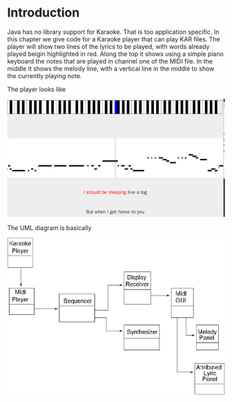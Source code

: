#  Introduction 

Java has no library support for Karaoke. That is too application specific.
      In this chapter we give code for a Karaoke player that can play KAR files.
      The player will show two lines of the lyrics to be played, with words already
      played beigin highlighted in red.
      Along the top
      it shows using a simple piano
      keyboard the notes that are played in channel one of the MIDI file.
      In the middle it shows the melody line, with a vertical line in the middle
      to show the currently playing note.

The player looks like

![alt text](KaraokePlayer.png)

The UML diagram is basically

![alt text](KaraokeUML.png)

